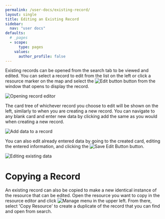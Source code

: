 ```yaml
---
permalink: /user-docs/existing-record/
layout: single
title: Editing an Existing Record
sidebar:
  nav: "user docs"
defaults:
  # _pages
  - scope:
      type: pages
    values:
      author_profile: false
---
```

Existing records can be opened from the search tab to be viewed and edited. You can select a record to edit from the list on the left or click a resource marker on the map and select the ![Edit button]({{site.url}}/assets/images/editButton.png) button from the window that opens to display the record.

![Opening record editor]({{site.url}}/assets/images/editRecordAnnotated.png)

The card tree of whichever record you choose to edit will be shown on the left, similarly to when you are creating a new record. You can navigate to any blank card and enter new data by clicking add the same as you would when creating a new record.  

![Add data to a record]({{site.url}}/assets/GIFs/recordEditAdd.gif)

You can also edit already entered data by going to the created card, editing the entered information, and clicking the ![Save Edit Button]({{site.url}}/assets/images/saveEditButton.PNG) button.  

![Editing existing data]({{site.url}}/assets/GIFs/recordEditEdit.gif)

# Copying a Record  
An existing record can also be copied to make a new identical instance of the resource that can be edited. Open the resource you want to copy in the resource editor and click ![Manage menu]({{site.url}}/assets/images/manageMenu.PNG) in the upper left. From there, select 'Copy Resource' to create a duplicate of the record that you can find and open from search.

